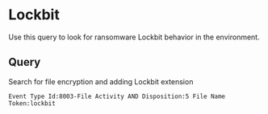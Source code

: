# Lockbit

Use this query to look for ransomware Lockbit behavior in the environment.

## Query

Search for file encryption and adding Lockbit extension

```
Event Type Id:8003-File Activity AND Disposition:5 File Name Token:lockbit
```
